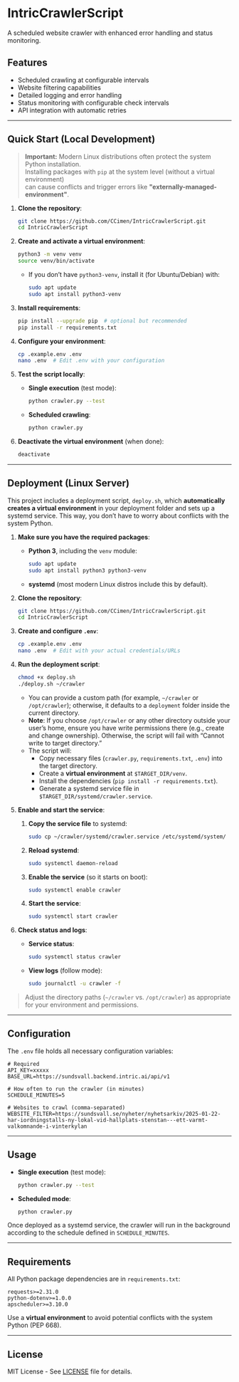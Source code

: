 # IntricCrawlerScript

A scheduled website crawler with enhanced error handling and status monitoring.

## Features

- Scheduled crawling at configurable intervals
- Website filtering capabilities
- Detailed logging and error handling
- Status monitoring with configurable check intervals
- API integration with automatic retries

---

## Quick Start (Local Development)

> **Important:** Modern Linux distributions often protect the system Python installation.  
> Installing packages with `pip` at the system level (without a virtual environment)  
> can cause conflicts and trigger errors like **"externally-managed-environment"**.

1. **Clone the repository**:
    ```bash
    git clone https://github.com/CCimen/IntricCrawlerScript.git
    cd IntricCrawlerScript
    ```

2. **Create and activate a virtual environment**:
    ```bash
    python3 -m venv venv
    source venv/bin/activate
    ```
    - If you don’t have `python3-venv`, install it (for Ubuntu/Debian) with:
      ```bash
      sudo apt update
      sudo apt install python3-venv
      ```

3. **Install requirements**:
    ```bash
    pip install --upgrade pip  # optional but recommended
    pip install -r requirements.txt
    ```

4. **Configure your environment**:
    ```bash
    cp .example.env .env
    nano .env  # Edit .env with your configuration
    ```

5. **Test the script locally**:
    - **Single execution** (test mode):
      ```bash
      python crawler.py --test
      ```
    - **Scheduled crawling**:
      ```bash
      python crawler.py
      ```

6. **Deactivate the virtual environment** (when done):
    ```bash
    deactivate
    ```

---

## Deployment (Linux Server)

This project includes a deployment script, `deploy.sh`, which **automatically creates a virtual environment** in your deployment folder and sets up a systemd service. This way, you don’t have to worry about conflicts with the system Python.

1. **Make sure you have the required packages**:
    - **Python 3**, including the `venv` module:
      ```bash
      sudo apt update
      sudo apt install python3 python3-venv
      ```
    - **systemd** (most modern Linux distros include this by default).

2. **Clone the repository**:
    ```bash
    git clone https://github.com/CCimen/IntricCrawlerScript.git
    cd IntricCrawlerScript
    ```

3. **Create and configure `.env`**:
    ```bash
    cp .example.env .env
    nano .env  # Edit with your actual credentials/URLs
    ```

4. **Run the deployment script**:
    ```bash
    chmod +x deploy.sh
    ./deploy.sh ~/crawler
    ```
    - You can provide a custom path (for example, `~/crawler` or `/opt/crawler`); otherwise, it defaults to a `deployment` folder inside the current directory.
    - **Note**: If you choose `/opt/crawler` or any other directory outside your user’s home, ensure you have write permissions there (e.g., create and change ownership). Otherwise, the script will fail with “Cannot write to target directory.”
    - The script will:
      - Copy necessary files (`crawler.py`, `requirements.txt`, `.env`) into the target directory.
      - Create a **virtual environment** at `$TARGET_DIR/venv`.
      - Install the dependencies (`pip install -r requirements.txt`).
      - Generate a systemd service file in `$TARGET_DIR/systemd/crawler.service`.

5. **Enable and start the service**:
    1. **Copy the service file** to systemd:
        ```bash
        sudo cp ~/crawler/systemd/crawler.service /etc/systemd/system/
        ```
    2. **Reload systemd**:
        ```bash
        sudo systemctl daemon-reload
        ```
    3. **Enable the service** (so it starts on boot):
        ```bash
        sudo systemctl enable crawler
        ```
    4. **Start the service**:
        ```bash
        sudo systemctl start crawler
        ```

6. **Check status and logs**:
    - **Service status**:
      ```bash
      sudo systemctl status crawler
      ```
    - **View logs** (follow mode):
      ```bash
      sudo journalctl -u crawler -f
      ```

> Adjust the directory paths (`~/crawler` vs. `/opt/crawler`) as appropriate for your environment and permissions.
---

## Configuration

The `.env` file holds all necessary configuration variables:

```env
# Required
API_KEY=xxxxx
BASE_URL=https://sundsvall.backend.intric.ai/api/v1

# How often to run the crawler (in minutes)
SCHEDULE_MINUTES=5

# Websites to crawl (comma-separated)
WEBSITE_FILTER=https://sundsvall.se/nyheter/nyhetsarkiv/2025-01-22-har-iordningstalls-ny-lokal-vid-hallplats-stenstan---ett-varmt-valkomnande-i-vinterkylan
```

---

## Usage

- **Single execution** (test mode):
  ```bash
  python crawler.py --test
  ```
- **Scheduled mode**:
  ```bash
  python crawler.py
  ```

Once deployed as a systemd service, the crawler will run in the background according to the schedule defined in `SCHEDULE_MINUTES`.

---

## Requirements

All Python package dependencies are in `requirements.txt`:

```
requests>=2.31.0
python-dotenv>=1.0.0
apscheduler>=3.10.0
```

Use a **virtual environment** to avoid potential conflicts with the system Python (PEP 668).

---

## License

MIT License - See [LICENSE](LICENSE) file for details.
